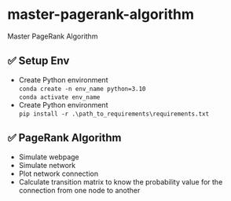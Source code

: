 # master-pagerank-algorithm
Master PageRank Algorithm


## ✅ Setup Env
- Create Python environment\
`conda create -n env_name python=3.10`\
`conda activate env_name`
- Create Python environment\
`pip install -r .\path_to_requirements\requirements.txt`


## ✅ PageRank Algorithm
- Simulate webpage
- Simulate network
- Plot network connection
- Calculate transition matrix to know the probability value for the connection from one node to another